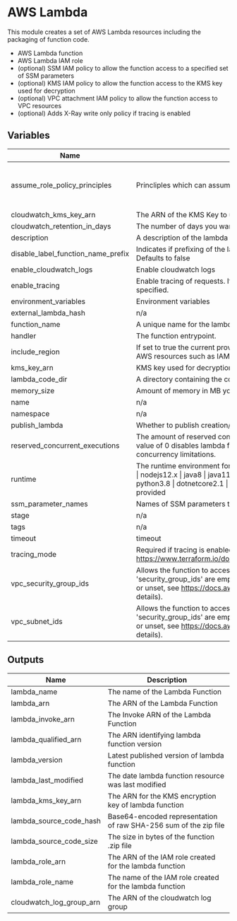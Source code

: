 # AWS Lambda

This module creates a set of AWS Lambda resources including the packaging of function code. 

- AWS Lambda function 
- AWS Lambda IAM role
- (optional) SSM IAM policy to allow the function access to a specified set of SSM parameters
- (optional) KMS IAM policy to allow the function access to the KMS key used for decryption
- (optional) VPC attachment IAM policy to allow the function access to VPC resources
- (optional) Adds X-Ray write only policy if tracing is enabled

## Variables

| Name | Description | Type | Default | Required |
|------|-------------|------|---------|:--------:|
| assume\_role\_policy\_principles | Princliples which can assume the lambdas role. | `list(string)` | <pre>[<br>  "lambda.amazonaws.com",<br>  "edgelambda.amazonaws.com"<br>]</pre> | no |
| cloudwatch\_kms\_key\_arn | The ARN of the KMS Key to use when encrypting log data | `string` | `null` | no |
| cloudwatch\_retention\_in\_days | The number of days you want to retain log events in lambda's log group | `number` | `14` | no |
| description | A description of the lambda function. | `any` | n/a | yes |
| disable\_label\_function\_name\_prefix | Indicates if prefixing of the lambda function name should be disabled. Defaults to false | `bool` | `false` | no |
| enable\_cloudwatch\_logs | Enable cloudwatch logs | `bool` | `true` | no |
| enable\_tracing | Enable tracing of requests. If tracing is enabled, tracing mode needs to be specified. | `bool` | `false` | no |
| environment\_variables | Environment variables | `map(string)` | `{}` | no |
| external\_lambda\_hash | n/a | `string` | `""` | no |
| function\_name | A unique name for the lambda function. | `string` | n/a | yes |
| handler | The function entrypoint. | `string` | n/a | yes |
| include\_region | If set to true the current providers region will be appended to any global AWS resources such as IAM roles | `bool` | `false` | no |
| kms\_key\_arn | KMS key used for decryption | `string` | `""` | no |
| lambda\_code\_dir | A directory containing the code that needs to be packaged. | `string` | `"src"` | no |
| memory\_size | Amount of memory in MB your Lambda Function can use at runtime | `string` | `"128"` | no |
| name | n/a | `string` | `"function"` | no |
| namespace | n/a | `string` | n/a | yes |
| publish\_lambda | Whether to publish creation/change as new Lambda Function Version. | `bool` | `false` | no |
| reserved\_concurrent\_executions | The amount of reserved concurrent executions for this lambda function. A value of 0 disables lambda from being triggered and -1 removes any concurrency limitations. | `number` | `-1` | no |
| runtime | The runtime environment for the Lambda function. Valid Values: nodejs10.x \| nodejs12.x \| java8 \| java11 \| python2.7 \| python3.6 \| python3.7 \| python3.8 \| dotnetcore2.1 \| dotnetcore3.1 \| go1.x \| ruby2.5 \| ruby2.7 \| provided | `string` | n/a | yes |
| ssm\_parameter\_names | Names of SSM parameters that lambda will be able to access | `list(string)` | `[]` | no |
| stage | n/a | `string` | n/a | yes |
| tags | n/a | `map(string)` | n/a | yes |
| timeout | timeout | `any` | n/a | yes |
| tracing\_mode | Required if tracing is enabled. Possible values: PassThrough or Active. See https://www.terraform.io/docs/providers/aws/r/lambda_function.html#mode | `string` | `null` | no |
| vpc\_security\_group\_ids | Allows the function to access VPC (if both 'subnet\_ids' and 'security\_group\_ids' are empty then vpc\_config is considered to be empty or unset, see https://docs.aws.amazon.com/lambda/latest/dg/vpc.html for details). | `list(string)` | `[]` | no |
| vpc\_subnet\_ids | Allows the function to access VPC subnets (if both 'subnet\_ids' and 'security\_group\_ids' are empty then vpc\_config is considered to be empty or unset, see https://docs.aws.amazon.com/lambda/latest/dg/vpc.html for details). | `list(string)` | `[]` | no |
   

## Outputs

| Name                    | Description                                                       |
| ----------------------- | ----------------------------------------------------------------- |
| lambda_name             | The name of the Lambda Function                                   |
| lambda_arn              | The ARN of the Lambda Function                                    |
| lambda_invoke_arn       | The Invoke ARN of the Lambda Function                             |
| lambda_qualified_arn    | The ARN identifying lambda function version                       |
| lambda_version          | Latest published version of lambda function                       |
| lambda_last_modified    | The date lambda function resource was last modified               |
| lambda_kms_key_arn      | The ARN for the KMS encryption key of lambda function             |
| lambda_source_code_hash | Base64-encoded representation of raw SHA-256 sum of the zip file  |
| lambda_source_code_size | The size in bytes of the function .zip file                       |
| lambda_role_arn         | The ARN of the IAM role created for the lambda function           |
| lambda_role_name        | The name of the IAM role created for the lambda function          |
| cloudwatch_log_group_arn| The ARN of the cloudwatch log group                               |
